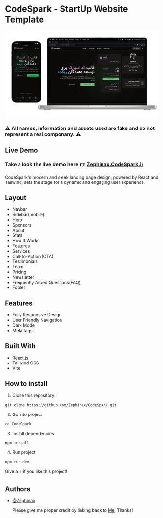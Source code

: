 # CodeSpark - StartUp Website Template

![image](./CodeSparkPreview.webp)

### ⚠️ **All names, information and assets used are fake and do not represent a real componany.** ⚠️

## Live Demo

### Take a look the live demo here 👉 [Zephinax.CodeSpark.ir](https://zephinax.github.io/CodeSpark/)

CodeSpark's modern and sleek landing page design, powered by React and Tailwind, sets the stage for a dynamic and engaging user experience.

## Layout

- Navbar
- Sidebar(mobile)
- Hero
- Sponsors
- About
- Stats
- How It Works
- Features
- Services
- Call-to-Action (CTA)
- Testimonials
- Team
- Pricing
- Newsletter
- Frequently Asked Questions(FAQ)
- Footer

## Features

- Fully Responsive Design
- User Friendly Navigation
- Dark Mode
- Meta tags

## Built With

- React.js
- Tailwind CSS
- Vite

## How to install

1. Clone this repository:

```bash
git clone https://github.com/Zephinax/CodeSpark.git
```

2. Go into project

```bash
cd CodeSpark
```

3. Install dependencies

```bash
npm install
```

4. Run project

```bash
npm run dev
```

Give a ⭐ if you like this project!

## Authors

- [@Zephinax](https://github.com/Zephinax)

  Please give me proper credit by linking back to [Me](https://github.com/Zephinax), Thanks!
